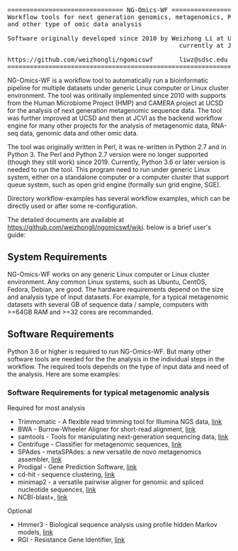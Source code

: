 <PRE>
=============================== NG-Omics-WF ==================================
Workflow tools for next generation genomics, metagenomics, RNA-seq 
and other type of omic data analysis

Software originally developed since 2010 by Weizhong Li at UCSD
                                              currently at JCVI

https://github.com/weizhongli/ngomicswf       liwz@sdsc.edu
==============================================================================
</PRE>
  
NG-Omics-WF is a workflow tool to automatically run a bioinformatic pipeline
for multiple datasets under generic Linux computer or Linux cluster environment.
The tool was oritinally implemented since 2010 with supports from the Human Microbiome Project
(HMP) and CAMERA project at UCSD for the analysis of next generation metagenomic 
sequence data. The tool was further improved at UCSD and then at JCVI as the backend workflow 
engine for many other projects for the analysis of metagenomic data, RNA-seq data, genomic data
and other omic data. 

The tool was originally written in Perl, it was re-written in Python 2.7 and in Python 3. 
The Perl and Python 2.7 version were no longer supported (though they still work) since 2019. 
Currently, Python 3.6 or later version is needed to run the tool. 
This program need to run under generic Linux system, either
on a standalone computer or a computer cluster that support queue system, such as 
open grid engine (formally sun grid engine, SGE).

Directory workflow-examples has several workflow examples, which can be directly used
or after some re-configuration.

The detailed documents are available at https://github.com/weizhongli/ngomicswf/wiki. below is 
a brief user's guide: 

## System Requirements
NG-Omics-WF works on any generic Linux computer or Linux cluster environment. 
Any common Linux systems, such as Ubuntu, CentOS, Fedora, Debian, are good. 
The hardware requirements depend on the size and analysis type of input datasets. For example,
for a typical metagenomic datasets with several GB of sequence data / sample, computers 
with >=64GB RAM and >=32 cores are recommanded. 

## Software Requirements
Python 3.6 or higher is required to run NG-Omics-WF. But many other software tools are needed 
for the the analysis in the individual steps in the workflow. The required tools depends on the
type of input data and need of the analysis. Here are some examples:

### Software Requirements for typical metagenomic analysis
Required for most analysis
* Trimmomatic - A flexible read trimming tool for Illumina NGS data, [link](http://www.usadellab.org/cms/?page=trimmomatic)
* BWA - Burrow-Wheeler Aligner for short-read alignment, [link](https://github.com/lh3/bwa)
* samtools - Tools for manipulating next-generation sequencing data, [link](https://github.com/samtools/samtools)
* Centrifuge - Classifier for metagenomic sequences, [link](https://ccb.jhu.edu/software/centrifuge/)
* SPAdes -  metaSPAdes: a new versatile de novo metagenomics assembler, [link](https://cab.spbu.ru/software/spades/)
* Prodigal  - Gene Prediction Software, [link](https://github.com/hyattpd/Prodigal)
* cd-hit - sequence clustering, [link](https://github.com/weizhongli/cdhit)
* minimap2 - a versatile pairwise aligner for genomic and spliced nucleotide sequences, [link](https://github.com/lh3/minimap2)
* NCBI-blast+, [link](https://ftp.ncbi.nlm.nih.gov/blast/executables/blast+/LATEST/)

Optional
* Hmmer3 - Biological sequence analysis using profile hidden Markov models, [link](http://hmmer.org/download.html)
* RGI - Resistance Gene Identifier, [link](https://github.com/arpcard/rgi)
